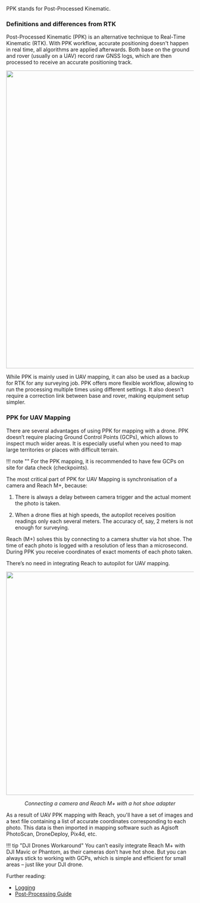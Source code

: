 PPK stands for Post-Processed Kinematic.

### Definitions and differences from RTK

Post-Processed Kinematic (PPK) is an alternative technique to Real-Time Kinematic (RTK). With PPK workflow, accurate positioning doesn't happen in real time, all algorithms are applied afterwards. Both base on the ground and rover (usually on a UAV) record raw GNSS logs, which are then processed to receive an accurate positioning track.

<p style="text-align:center" ><img src="../img/reach/ppk-introduction/PPK.png" style="width: 800px;" /></p>

While PPK is mainly used in UAV mapping, it can also be used as a backup for RTK for any surveying job. PPK offers more flexible workflow, allowing to run the processing multiple times using different settings. It also doesn't require a correction link between base and rover, making equipment setup simpler.

### PPK for UAV Mapping

There are several advantages of using PPK for mapping with a drone. PPK doesn’t require placing Ground Control Points (GCPs), which allows to inspect much wider areas. It is especially useful when you need to map large territories or places with difficult terrain. 

!!! note ""
	For the PPK mapping, it is recommended to have few GCPs on site for data check (checkpoints).

The most critical part of PPK for UAV Mapping is synchronisation of a camera and Reach M+, because:

1. There is always a delay between camera trigger and the actual moment the photo is taken.

2. When a drone flies at high speeds, the autopilot receives position readings only each several meters. The accuracy of, say, 2 meters is not enough for surveying. 

Reach (M+) solves this by connecting to a camera shutter via hot shoe. The time of each photo is logged with a resolution of less than a microsecond. During PPK you receive coordinates of exact moments of each photo taken.

There’s no need in integrating Reach to autopilot for UAV mapping.
 
<p style="text-align:center" ><img src="../img/reach/ppk-introduction/emlid-hotshoe.jpg" style="width: 600px;" /></p>

<p style="text-align:center" > <i>Connecting a camera and Reach M+ with a hot shoe adapter </i></p>

As a result of UAV PPK mapping with Reach, you'll have a set of images and a text file containing a list of accurate coordinates corresponding to each photo. This data is then imported in mapping software such as Agisoft PhotoScan, DroneDeploy, Pix4d, etc.

!!! tip "DJI Drones Workaround"
	You can’t easily integrate Reach M+ with DJI Mavic or Phantom, as their cameras don’t have hot shoe. But you can always stick to working with GCPs, which is simple and efficient for small areas – just like your DJI drone.

Further reading:

* [Logging](../../reachview/logging)
* [Post-Processing Guide](gps-post-processing.md)

